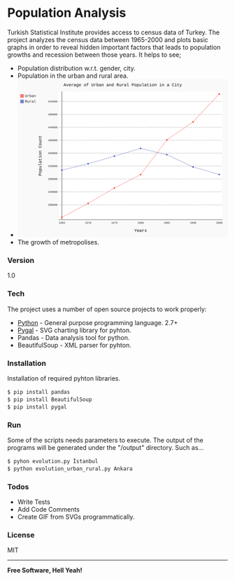 # Population Analysis

Turkish	Statistical	Institute provides access to census data of Turkey. The project analyzes the census data between 1965-2000 and plots basic graphs in order to reveal hidden important factors that leads to population growths and recession between those years. It helps to see;

  - Population distribution w.r.t. gender, city.
  - Population in the urban and rural area. 
  - ![alt tag](https://github.com/pekzeki/PopulationAnalysis/blob/master/output/average_urban_rural.svg)
  - The growth of metropolises.



### Version
1.0

### Tech

The project uses a number of open source projects to work properly:

* [Python] - General purpose programming language. 2.7+
* [Pygal] - SVG charting library for pyhton. 
* Pandas - Data analysis tool for python.
* BeautifulSoup - XML parser for pyhton.

### Installation

Installation of required pyhton libraries.

```sh
$ pip install pandas
$ pip install BeautifulSoup
$ pip install pygal
```

### Run

Some of the scripts needs parameters to execute. The output of the programs will be generated under the "/output" directory. Such as...

```sh
$ pyhon evolution.py İstanbul
$ python evolution_urban_rural.py Ankara
```

### Todos

 - Write Tests
 - Add Code Comments
 - Create GIF from SVGs programmatically. 

### License
MIT

----

**Free Software, Hell Yeah!**

[//]: # 
   [Python]: <https://www.python.org/>
   [Pygal]: <http://www.pygal.org/en/stable/>

